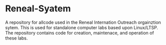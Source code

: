 # Reneal-Syatem
A repository for allcode used in the Reneal Internation Outreach orgainztion sytem. This is used for standalone computer labs based upon Linux/LTSP.
The repository contains code for creation, maintenace, and operation of these labs. 
